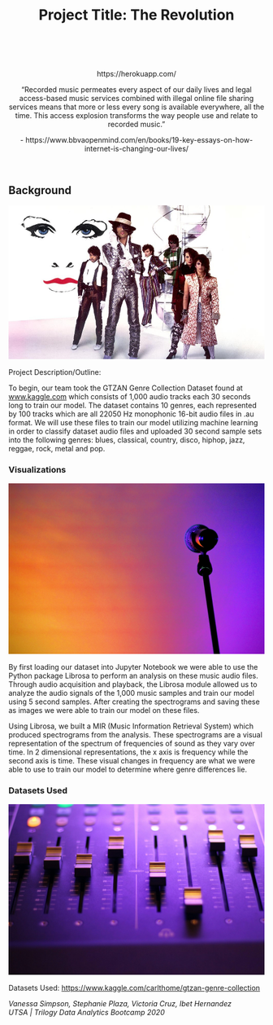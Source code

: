 <h1><p align="center"><strong> Project Title:  The Revolution </strong></p>
<br>
<p align="center">
</h1>

<p align="center">https://herokuapp.com/</p>

<p align="center">“Recorded music permeates every aspect of our daily lives and legal access-based music services combined with illegal online file sharing services means that more or less every song is available everywhere, all the time. This access explosion transforms the way people use and relate to recorded music.”

</p>

<p align="center"> - https://www.bbvaopenmind.com/en/books/19-key-essays-on-how-internet-is-changing-our-lives/    
</p>
<br>

## Background

![1-Intro](Images/1.png)

Project Description/Outline:

To begin, our team took the GTZAN Genre Collection Dataset found at www.kaggle.com which consists of 1,000 audio tracks each 30 seconds long to train our model. The dataset contains 10 genres, each represented by 100 tracks which are all 22050 Hz monophonic 16-bit audio files in .au format. We will use these files to train our model utilizing machine learning in order to classify dataset audio files and uploaded 30 second sample sets into the following genres: blues, classical, country, disco, hiphop, jazz, reggae, rock, metal and pop.

### Visualizations
![2-Prince](Images/2.png)

By first loading our dataset into Jupyter Notebook we were able to use the Python package Librosa to perform an analysis on these music audio files. Through audio acquisition and playback, the Librosa module allowed us to analyze the audio signals of the 1,000 music samples and train our model using 5 second samples. After creating the spectrograms and saving these as images we were able to train our model on these files. 

Using Librosa, we built a MIR (Music Information Retrieval System) which produced spectrograms from the analysis. These spectrograms are a visual representation of the spectrum of frequencies of sound as they vary over time. In 2 dimensional representations, the x axis is frequency while the second axis is time. These visual changes in frequency are what we were able to use to train our model to determine where genre differences lie. 


### Datasets Used 

   ![3-Music](Images/3.png)

Datasets Used:
https://www.kaggle.com/carlthome/gtzan-genre-collection

    
   <i>Vanessa Simpson, Stephanie Plaza, Victoria Cruz, Ibet Hernandez
</i>
   <br>
   <i>UTSA | Trilogy Data Analytics Bootcamp 2020</i>
